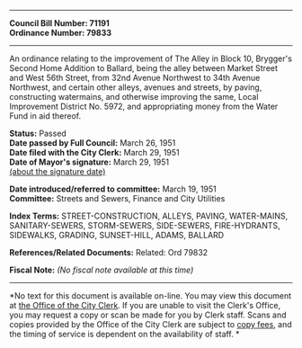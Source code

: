 * * * * *  
  
**Council Bill Number: [](#h0)[](#h2)71191**   
**Ordinance Number: 79833**  
  
* * * * *  
  
An ordinance relating to the improvement of The Alley in Block 10, Brygger's Second Home Addition to Ballard, being the alley between Market Street and West 56th Street, from 32nd Avenue Northwest to 34th Avenue Northwest, and certain other alleys, avenues and streets, by paving, constructing watermains, and otherwise improving the same, Local Improvement District No. 5972, and appropriating money from the Water Fund in aid thereof.  
  
**Status:** Passed   
**Date passed by Full Council:** March 26, 1951   
**Date filed with the City Clerk:** March 29, 1951   
**Date of Mayor's signature:** March 29, 1951   
[(about the signature date)](/~public/approvaldate.htm)   
  
  
**Date introduced/referred to committee:** March 19, 1951   
**Committee:** Streets and Sewers, Finance and City Utilities   
  
**Index Terms:** STREET-CONSTRUCTION, ALLEYS, PAVING, WATER-MAINS, SANITARY-SEWERS, STORM-SEWERS, SIDE-SEWERS, FIRE-HYDRANTS, SIDEWALKS, GRADING, SUNSET-HILL, ADAMS, BALLARD  
  
**References/Related Documents:** Related: Ord 79832  
  
**Fiscal Note:** *(No fiscal note available at this time)*  
  
* * * * *  
  
*No text for this document is available on-line. You may view this document at [the Office of the City Clerk](http://www.seattle.gov/leg/clerk/contactUs.htm). If you are unable to visit the Clerk's Office, you may request a copy or scan be made for you by Clerk staff. Scans and copies provided by the Office of the City Clerk are subject to [copy fees](http://clerk.seattle.gov/~public/clerkfees.htm), and the timing of service is dependent on the availability of staff. *  
  
  
